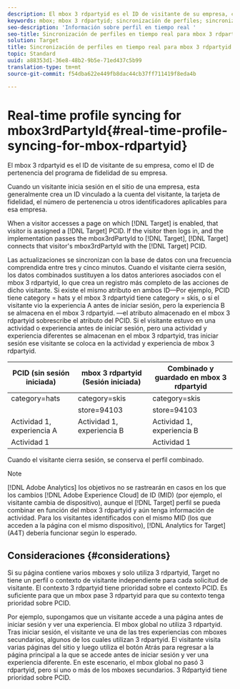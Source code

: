 ```yaml
---
description: El mbox 3 rdpartyid es el ID de visitante de su empresa, como el ID de pertenencia del programa de fidelidad de su empresa.
keywords: mbox; mbox 3 rdpartyid; sincronización de perfiles; sincronización de perfiles; PCID
seo-description: 'Información sobre perfil en tiempo real '
seo-title: Sincronización de perfiles en tiempo real para mbox 3 rdpartyid en Adobe Target
solution: Target
title: Sincronización de perfiles en tiempo real para mbox 3 rdpartyid
topic: Standard
uuid: a88353d1-36e8-48b2-9b5e-71ed437c5b99
translation-type: tm+mt
source-git-commit: f54dba622e449fb8dac44cb37ff711419f8eda4b

---
```



# Real-time profile syncing for mbox3rdPartyId{#real-time-profile-syncing-for-mbox-rdpartyid}

El mbox 3 rdpartyid es el ID de visitante de su empresa, como el ID de pertenencia del programa de fidelidad de su empresa.

Cuando un visitante inicia sesión en el sitio de una empresa, esta generalmente crea un ID vinculado a la cuenta del visitante, la tarjeta de fidelidad, el número de pertenencia u otros identificadores aplicables para esa empresa.

When a visitor accesses a page on which [!DNL Target] is enabled, that visitor is assigned a [!DNL Target] PCID. If the visitor then logs in, and the implementation passes the mbox3rdPartyId to [!DNL Target], [!DNL Target] connects that visitor's mbox3rdPartyId with the [!DNL Target] PCID.

Las actualizaciones se sincronizan con la base de datos con una frecuencia comprendida entre tres y cinco minutos. Cuando el visitante cierra sesión, los datos combinados sustituyen a los datos anteriores asociados con el mbox 3 rdpartyid, lo que crea un registro más completo de las acciones de dicho visitante. Si existe el mismo atributo en ambos ID—Por ejemplo, PCID tiene category = hats y el mbox 3 rdpartyid tiene category = skis, o si el visitante vio la experiencia A antes de iniciar sesión, pero la experiencia B se almacena en el mbox 3 rdpartyid. —el atributo almacenado en el mbox 3 rdpartyid sobrescribe el atributo del PCID. Si el visitante estuvo en una actividad o experiencia antes de iniciar sesión, pero una actividad y experiencia diferentes se almacenan en el mbox 3 rdpartyid, tras iniciar sesión ese visitante se coloca en la actividad y experiencia de mbox 3 rdpartyid.

| PCID (sin sesión iniciada) | mbox 3 rdpartyid (Sesión iniciada) | Combinado y guardado en mbox 3 rdpartyid |
|---|---|---|
| category=hats | category=skis | category=skis |
|  | store=94103 | store=94103 |
| Actividad 1, experiencia A | Actividad 1, experiencia B | Actividad 1, experiencia B |
| Actividad 1 |  | Actividad 1 |

Cuando el visitante cierra sesión, se conserva el perfil combinado.

>[!NOTE]
>
>[!DNL Adobe Analytics] los objetivos no se rastrearán en casos en los que los cambios [!DNL Adobe Experience Cloud] de ID (MID) (por ejemplo, el visitante cambia de dispositivo), aunque el [!DNL Target] perfil se pueda combinar en función del mbox 3 rdpartyid y aún tenga información de actividad. Para los visitantes identificados con el mismo MID (los que acceden a la página con el mismo dispositivo), [!DNL Analytics for Target] (A4T) debería funcionar según lo esperado.

## Consideraciones {#considerations}

Si su página contiene varios mboxes y solo utiliza 3 rdpartyid, Target no tiene un perfil o contexto de visitante independiente para cada solicitud de visitante. El contexto 3 rdpartyid tiene prioridad sobre el contexto PCID. Es suficiente para que un mbox pase 3 rdpartyid para que su contexto tenga prioridad sobre PCID.

Por ejemplo, supongamos que un visitante accede a una página antes de iniciar sesión y ver una experiencia. El mbox global no utiliza 3 rdpartyid. Tras iniciar sesión, el visitante ve una de las tres experiencias con mboxes secundarios, algunos de los cuales utilizan 3 rdpartyid. El visitante visita varias páginas del sitio y luego utiliza el botón Atrás para regresar a la página principal a la que se accede antes de iniciar sesión y ver una experiencia diferente. En este escenario, el mbox global no pasó 3 rdpartyid, pero sí uno o más de los mboxes secundarios. 3 Rdpartyid tiene prioridad sobre PCID.
